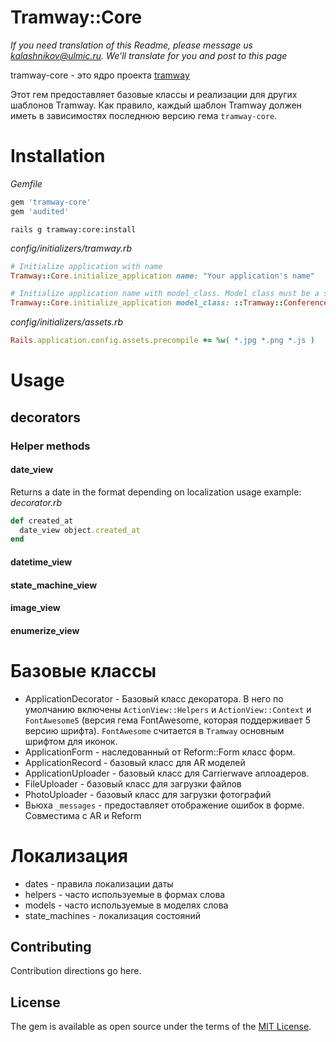 # Tramway::Core

*If you need translation of this Readme, please message us kalashnikov@ulmic.ru. We'll translate for you and post to this page*

tramway-core - это ядро проекта [tramway](https://github.com/ulmic/tramway)

Этот гем предоставляет базовые классы и реализации для других шаблонов Tramway. Как правило, каждый шаблон Tramway должен иметь в зависимостях последнюю версию гема `tramway-core`.

# Installation

*Gemfile*
```ruby
gem 'tramway-core'
gem 'audited'
```

```shell
rails g tramway:core:install
```

*config/initializers/tramway.rb*
```ruby
# Initialize application with name
Tramway::Core.initialize_application name: "Your application's name"

# Initialize application name with model_class. Model class must be a singlethon
Tramway::Core.initialize_application model_class: ::Tramway::Conference::Unity # example was taken from tramway-conference gem
```

*config/initializers/assets.rb*
```ruby
Rails.application.config.assets.precompile += %w( *.jpg *.png *.js )
```
# Usage
## decorators
### Helper methods

#### date_view
Returns a date in the format depending on localization
usage example:
*decorator.rb*
```ruby
def created_at
  date_view object.created_at
end
```

#### datetime_view
#### state_machine_view
#### image_view
#### enumerize_view

# Базовые классы

* ApplicationDecorator - Базовый класс декоратора. В него по умолчанию включены `ActionView::Helpers` и `ActionView::Context` и `FontAwesome5` (версия гема FontAwesome, которая поддерживает 5 версию шрифта). `FontAwesome` считается в `Tramway` основным шрифтом для иконок.
* ApplicationForm - наследованный от Reform::Form класс форм.
* ApplicationRecord  - базовый класс для AR моделей
* ApplicationUploader - базовый класс для Carrierwave аплоадеров.
* FileUploader - базовый класс для загрузки файлов
* PhotoUploader - базовый класс для загрузки фотографий
* Вьюха `_messages` - предоставляет отображение ошибок в форме. Совместима с AR и Reform

# Локализация

* dates - правила локализации даты
* helpers - часто используемые в формах слова
* models - часто используемые в моделях слова
* state_machines - локализация состояний

## Contributing
Contribution directions go here.

## License
The gem is available as open source under the terms of the [MIT License](http://opensource.org/licenses/MIT).
